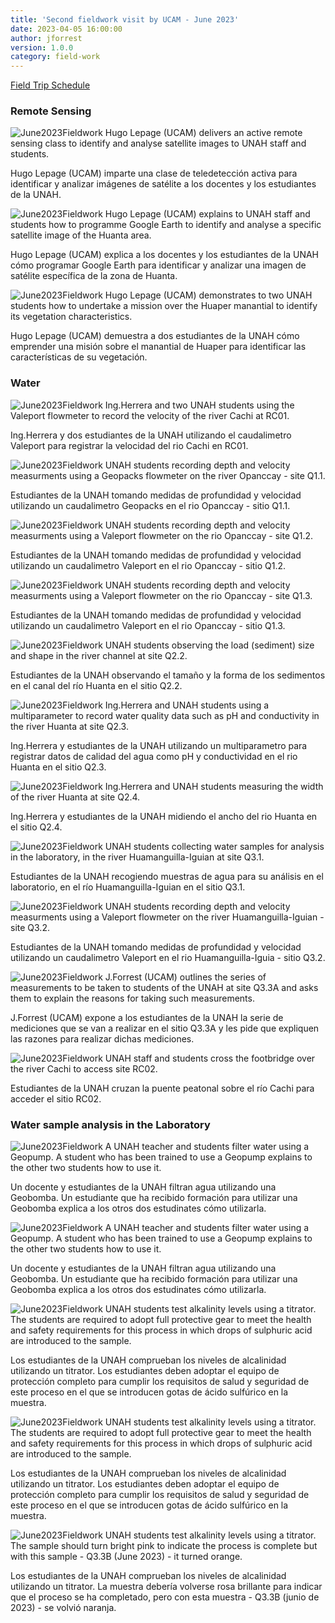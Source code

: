 ```yaml
---
title: 'Second fieldwork visit by UCAM - June 2023'
date: 2023-04-05 16:00:00 
author: jforrest
version: 1.0.0
category: field-work
---
```



[Field Trip Schedule](/assets/posts/UCAM_schedule_June23.pdf)


### Remote Sensing

![June2023Fieldwork](/assets/posts/6.23Class1.JPG)
Hugo Lepage (UCAM) delivers an active remote sensing class to identify and analyse satellite images to UNAH staff and students.

Hugo Lepage (UCAM) imparte una clase de teledetección activa para identificar y analizar imágenes de satélite a los docentes y los estudiantes de la UNAH.


![June2023Fieldwork](/assets/posts/6.23Class2.JPG)
Hugo Lepage (UCAM) explains to UNAH staff and students how to programme Google Earth to identify and analyse a specific satellite image of the Huanta area.

Hugo Lepage (UCAM) explica a los docentes y los estudiantes de la UNAH cómo programar Google Earth para identificar y analizar una imagen de satélite específica de la zona de Huanta.


![June2023Fieldwork](/assets/6.23Huaper.JPG)
Hugo Lepage (UCAM) demonstrates to two UNAH students how to undertake a mission over the Huaper manantial to identify its vegetation characteristics.

Hugo Lepage (UCAM) demuestra a dos estudiantes de la UNAH cómo emprender una misión sobre el manantial de Huaper para identificar las características de su vegetación.


### Water 

![June2023Fieldwork](/assets/6.23RC01.JPG)
Ing.Herrera and two UNAH students using the Valeport flowmeter to record the velocity of the river Cachi at RC01.

Ing.Herrera y dos estudiantes de la UNAH utilizando el caudalimetro Valeport para registrar la velocidad del rio Cachi en RC01.


![June2023Fieldwork](/assets/6.23Q1.1.JPG)
UNAH students recording depth and velocity measurments using a Geopacks flowmeter on the river Opanccay - site Q1.1.

Estudiantes de la UNAH tomando medidas de profundidad y velocidad utilizando un caudalimetro Geopacks en el rio Opanccay - sitio Q1.1.


![June2023Fieldwork](/assets/6.Q1.2.JPG)
UNAH students recording depth and velocity measurments using a Valeport flowmeter on the rio Opanccay - site Q1.2.

Estudiantes de la UNAH tomando medidas de profundidad y velocidad utilizando un caudalimetro Valeport en el rio Opanccay - sitio Q1.2.


![June2023Fieldwork](/assets/6.Q1.3.JPG)
UNAH students recording depth and velocity measurments using a Valeport flowmeter on the rio Opanccay - site Q1.3.

Estudiantes de la UNAH tomando medidas de profundidad y velocidad utilizando un caudalimetro Valeport en el rio Opanccay - sitio Q1.3.


![June2023Fieldwork](/assets/6.Q2.2.JPG)
UNAH students observing the load (sediment) size and shape in the river channel at site Q2.2.

Estudiantes de la UNAH observando el tamaño y la forma de los sedimentos en el canal del río Huanta en el sitio Q2.2.


![June2023Fieldwork](/assets/6.Q2.3.JPG)
Ing.Herrera and UNAH students using a multiparameter to record water quality data such as pH and conductivity in the river Huanta at site Q2.3.

Ing.Herrera y estudiantes de la UNAH utilizando un multiparametro para registrar datos de calidad del agua como pH y conductividad en el rio Huanta en el sitio Q2.3.


![June2023Fieldwork](/assets/6.Q2.4.JPG)
Ing.Herrera and UNAH students measuring the width of the river Huanta at site Q2.4.

Ing.Herrera y estudiantes de la UNAH midiendo el ancho del rio Huanta en el sitio Q2.4.


![June2023Fieldwork](/assets/6.Q3.1.JPG)
UNAH students collecting water samples for analysis in the laboratory, in the river Huamanguilla-Iguian at site Q3.1.

Estudiantes de la UNAH recogiendo muestras de agua para su análisis en el laboratorio, en el río Huamanguilla-Iguian en el sitio Q3.1.


![June2023Fieldwork](/assets/6.Q3.2.JPG)
UNAH students recording depth and velocity measurments using a Valeport flowmeter on the river Huamanguilla-Iguian - site Q3.2.

Estudiantes de la UNAH tomando medidas de profundidad y velocidad utilizando un caudalimetro Valeport en el rio Huamanguilla-Iguia - sitio Q3.2.


![June2023Fieldwork](/assets/6.Q3.3.JPG)
J.Forrest (UCAM) outlines the series of measurements to be taken to students of the UNAH at site Q3.3A and asks them to explain the reasons for taking such measurements.

J.Forrest (UCAM) expone a los estudiantes de la UNAH la serie de mediciones que se van a realizar en el sitio Q3.3A y les pide que expliquen las razones para realizar dichas mediciones.


![June2023Fieldwork](/assets/6.RC02.JPG)
UNAH staff and students cross the footbridge over the river Cachi to access site RC02.

Estudiantes de la UNAH cruzan la puente peatonal sobre el río Cachi para acceder el sitio RC02.


### Water sample analysis in the Laboratory

![June2023Fieldwork](/assets/posts/6.23Lab2.JPG)
A UNAH teacher and students filter water using a Geopump. A student who has been trained to use a Geopump explains to the other two students how to use it.

Un docente y estudiantes de la UNAH filtran agua utilizando una Geobomba. Un estudiante que ha recibido formación para utilizar una Geobomba explica a los otros dos estudinates cómo utilizarla.


![June2023Fieldwork](/assets/posts/6.23Lab5.JPG)
A UNAH teacher and students filter water using a Geopump. A student who has been trained to use a Geopump explains to the other two students how to use it.

Un docente y estudiantes de la UNAH filtran agua utilizando una Geobomba. Un estudiante que ha recibido formación para utilizar una Geobomba explica a los otros dos estudinates cómo utilizarla.


![June2023Fieldwork](/assets/posts/6.26Lab1.JPG)
UNAH students test alkalinity levels using a titrator. The students are required to adopt full protective gear to meet the health and safety requirements for this process in which drops of sulphuric acid are introduced to the sample.

Los estudiantes de la UNAH comprueban los niveles de alcalinidad utilizando un titrator. Los estudiantes deben adoptar el equipo de protección completo para cumplir los requisitos de salud y seguridad de este proceso en el que se introducen gotas de ácido sulfúrico en la muestra.


![June2023Fieldwork](/assets/posts/6.23Lab3.JPG)
UNAH students test alkalinity levels using a titrator. The students are required to adopt full protective gear to meet the health and safety requirements for this process in which drops of sulphuric acid are introduced to the sample.

Los estudiantes de la UNAH comprueban los niveles de alcalinidad utilizando un titrator. Los estudiantes deben adoptar el equipo de protección completo para cumplir los requisitos de salud y seguridad de este proceso en el que se introducen gotas de ácido sulfúrico en la muestra.


![June2023Fieldwork](/assets/posts/6.23Lab4.JPG)
UNAH students test alkalinity levels using a titrator. The sample should turn bright pink to indicate the process is complete but with this sample - Q3.3B (June 2023) - it turned orange.

Los estudiantes de la UNAH comprueban los niveles de alcalinidad utilizando un titrator. La muestra debería volverse rosa brillante para indicar que el proceso se ha completado, pero con esta muestra - Q3.3B (junio de 2023) - se volvió naranja.

